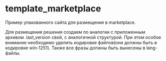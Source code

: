template_marketplace
====================

Пример упакованного сайта для размещения в marketplace.

Для размещения решения создаем по аналогии с приложенным архивом .last_version свой, с аналогичной структурой. При этом особое внимание необходимо уделить кодировке файлов(они должны быть в кодировке win-1251). Также все фразы должны быть вынесены в lang-файлы.
